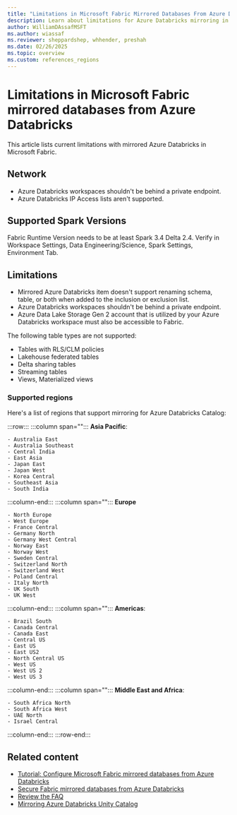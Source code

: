 ```yaml
---
title: "Limitations in Microsoft Fabric Mirrored Databases From Azure Databricks"
description: Learn about limitations for Azure Databricks mirroring in Microsoft Fabric.
author: WilliamDAssafMSFT
ms.author: wiassaf
ms.reviewer: sheppardshep, whhender, preshah
ms.date: 02/26/2025
ms.topic: overview
ms.custom: references_regions
---
```


# Limitations in Microsoft Fabric mirrored databases from Azure Databricks

This article lists current limitations with mirrored Azure Databricks in Microsoft Fabric.

## Network

- Azure Databricks workspaces shouldn't be behind a private endpoint.
- Azure Databricks IP Access lists aren't supported.

## Supported Spark Versions

Fabric Runtime Version needs to be at least Spark 3.4 Delta 2.4. Verify in Workspace Settings, Data Engineering/Science, Spark Settings, Environment Tab.

## Limitations

- Mirrored Azure Databricks item doesn't support renaming schema, table, or both when added to the inclusion or exclusion list.
- Azure Databricks workspaces shouldn't be behind a private endpoint.
- Azure Data Lake Storage Gen 2 account that is utilized by your Azure Databricks workspace must also be accessible to Fabric.

The following table types are not supported:

- Tables with RLS/CLM policies
- Lakehouse federated tables
- Delta sharing tables
- Streaming tables
- Views, Materialized views

### Supported regions

Here's a list of regions that support mirroring for Azure Databricks Catalog:

:::row:::
   :::column span="":::
    **Asia Pacific**:

    - Australia East
    - Australia Southeast
    - Central India
    - East Asia
    - Japan East
    - Japan West
    - Korea Central
    - Southeast Asia
    - South India
   :::column-end:::
   :::column span="":::
   **Europe**

    - North Europe
    - West Europe
    - France Central
    - Germany North
    - Germany West Central
    - Norway East
    - Norway West
    - Sweden Central
    - Switzerland North
    - Switzerland West
    - Poland Central
    - Italy North
    - UK South
    - UK West
   :::column-end:::
   :::column span="":::
    **Americas**:

    - Brazil South
    - Canada Central
    - Canada East
    - Central US
    - East US
    - East US2
    - North Central US
    - West US
    - West US 2
    - West US 3
 
   :::column-end:::
   :::column span="":::
    **Middle East and Africa**:

    - South Africa North
    - South Africa West
    - UAE North
    - Israel Central
   :::column-end:::
:::row-end:::

## Related content

- [Tutorial: Configure Microsoft Fabric mirrored databases from Azure Databricks](azure-databricks-tutorial.md)
- [Secure Fabric mirrored databases from Azure Databricks](azure-databricks-security.md)
- [Review the FAQ](azure-databricks-faq.yml)
- [Mirroring Azure Databricks Unity Catalog](azure-databricks.md)
